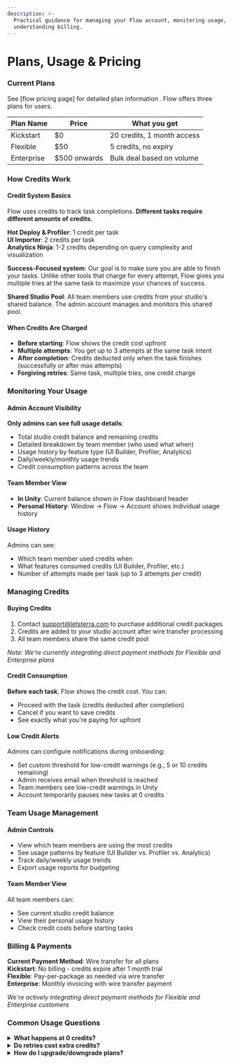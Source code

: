 ```yaml
---
description: >-
  Practical guidance for managing your Flow account, monitoring usage, and
  understanding billing.
---
```


# Plans, Usage & Pricing

### Current Plans

See \[flow pricing page] for detailed plan information . Flow offers three plans for users.&#x20;

| Plan Name  | Price        | What you get               |
| ---------- | ------------ | -------------------------- |
| Kickstart  | $0           | 20 credits, 1 month access |
| Flexible   | $50          | 5 credits, no expiry       |
| Enterprise | $500 onwards | Bulk deal based on volume  |

### How Credits Work

#### Credit System Basics

Flow uses credits to track task completions. **Different tasks require different amounts of credits.**

**Hot Deploy & Profiler**: 1 credit per task\
**UI Importer**: 2 credits per task\
**Analytics Ninja**: 1-2 credits depending on query complexity and visualization

**Success-Focused system**: Our goal is to make sure you are able to finish your tasks. Unlike other tools that charge for every attempt, Flow gives you multiple tries at the same task to maximize your chances of success.

**Shared Studio Pool**: All team members use credits from your studio's shared balance. The admin account manages and monitors this shared pool.

#### When Credits Are Charged

* **Before starting**: Flow shows the credit cost upfront
* **Multiple attempts**: You get up to 3 attempts at the same task intent
* **After completion**: Credits deducted only when the task finishes (successfully or after max attempts)
* **Forgiving retries**: Same task, multiple tries, one credit charge

### Monitoring Your Usage

#### Admin Account Visibility

**Only admins can see full usage details**:

* Total studio credit balance and remaining credits
* Detailed breakdown by team member (who used what when)
* Usage history by feature type (UI Builder, Profiler, Analytics)
* Daily/weekly/monthly usage trends
* Credit consumption patterns across the team

#### Team Member View

* **In Unity**: Current balance shown in Flow dashboard header
* **Personal History**: Window → Flow → Account shows individual usage history

#### Usage History

Admins can see:

* Which team member used credits when
* What features consumed credits (UI Builder, Profiler, etc.)
* Number of attempts made per task (up to 3 attempts per credit)

### Managing Credits

#### Buying Credits

1. Contact [support@letsterra.com](mailto:flow@letsterra.com) to purchase additional credit packages
2. Credits are added to your studio account after wire transfer processing
3. All team members share the same credit pool

_Note: We're currently integrating direct payment methods for Flexible and Enterprise plans_

#### Credit Consumption

**Before each task**, Flow shows the credit cost. You can:

* Proceed with the task (credits deducted after completion)
* Cancel if you want to save credits
* See exactly what you're paying for upfront

#### Low Credit Alerts

Admins can configure notifications during onboarding:

* Set custom threshold for low-credit warnings (e.g., 5 or 10 credits remaining)
* Admin receives email when threshold is reached
* Team members see low-credit warnings in Unity
* Account temporarily pauses new tasks at 0 credits

### Team Usage Management

#### Admin Controls

* View which team members are using the most credits
* See usage patterns by feature (UI Builder vs. Profiler vs. Analytics)
* Track daily/weekly usage trends
* Export usage reports for budgeting

#### Team Member View

All team members can:

* See current studio credit balance
* View their personal usage history
* Check credit costs before starting tasks

### Billing & Payments

**Current Payment Method**: Wire transfer for all plans\
**Kickstart**: No billing - credits expire after 1 month trial\
**Flexible**: Pay-per-package as needed via wire transfer\
**Enterprise**: Monthly invoicing with wire transfer payment

_We're actively integrating direct payment methods for Flexible and Enterprise customers_

### Common Usage Questions

<details>

<summary><strong>What happens at 0 credits?</strong></summary>

&#x20;Flow becomes read-only until more credits are purchased. No work is lost.

</details>

<details>

<summary><strong>Do retries cost extra credits?</strong></summary>

You get up to 3 attempts at the same task. Beyond that you'll spend credits as if it were a fresh new task&#x20;

</details>

<details>

<summary><strong>How do I upgrade/downgrade plans?</strong></summary>

&#x20;Contact [support@letsterra.com](mailto:flow@letsterra.com) for plan changes.

</details>

